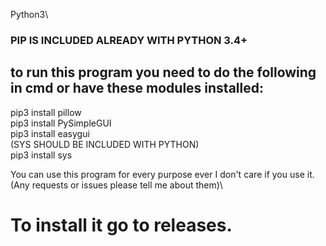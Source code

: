 Python3\

### PIP IS INCLUDED ALREADY WITH PYTHON 3.4+
## to run this program you need to do the following in cmd or have these modules installed:
pip3 install pillow\
pip3 install PySimpleGUI\
pip3 install easygui\
(SYS SHOULD BE INCLUDED WITH PYTHON)\
pip3 install sys

You can use this program for every purpose ever I don't care if you use it.\
(Any requests or issues please tell me about them)\
# To install it go to releases.

